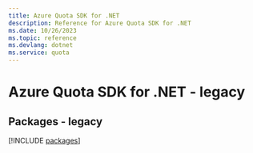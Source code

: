 ```yaml
---
title: Azure Quota SDK for .NET
description: Reference for Azure Quota SDK for .NET
ms.date: 10/26/2023
ms.topic: reference
ms.devlang: dotnet
ms.service: quota
---
```

# Azure Quota SDK for .NET - legacy
## Packages - legacy
[!INCLUDE [packages](quota-index.md)]
